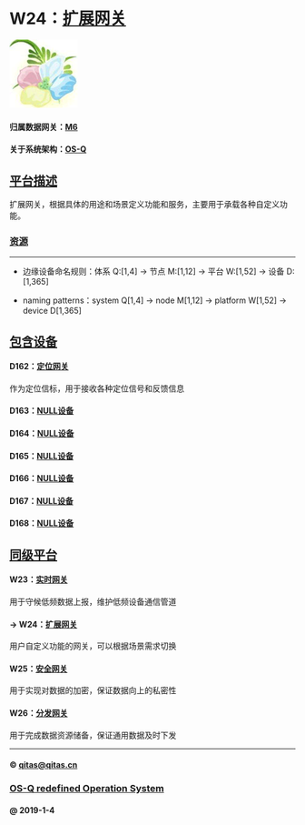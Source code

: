 ﻿# W24：[扩展网关](https://github.com/OS-Q/W24)

[![sites](OS-Q/OS-Q.png)](http://www.OS-Q.com)

#### 归属数据网关：[M6](https://github.com/OS-Q/M6)

#### 关于系统架构：[OS-Q](https://github.com/OS-Q/OS-Q)

## [平台描述](https://github.com/OS-Q/W24/wiki) 

扩展网关，根据具体的用途和场景定义功能和服务，主要用于承载各种自定义功能。

### [资源](OS-Q/)

---

- 边缘设备命名规则：体系 Q:[1,4] -> 节点 M:[1,12] -> 平台 W:[1,52] -> 设备 D:[1,365]

- naming patterns：system Q[1,4] -> node M[1,12] -> platform W[1,52] -> device D[1,365]

## [包含设备](https://github.com/OS-Q/W24/wiki/) 

#### D162：[定位网关](https://github.com/OS-Q/D162)

作为定位信标，用于接收各种定位信号和反馈信息

#### D163：[NULL设备](https://github.com/OS-Q/D163)



#### D164：[NULL设备](https://github.com/OS-Q/D164)



#### D165：[NULL设备](https://github.com/OS-Q/D165)



#### D166：[NULL设备](https://github.com/OS-Q/D166)



#### D167：[NULL设备](https://github.com/OS-Q/D167)



#### D168：[NULL设备](https://github.com/OS-Q/D168)


## [同级平台](https://github.com/OS-Q/M6/wiki)

#### W23：[实时网关](https://github.com/OS-Q/W23)

用于守候低频数据上报，维护低频设备通信管道

#### -> W24：[扩展网关](https://github.com/OS-Q/W24)

用户自定义功能的网关，可以根据场景需求切换

#### W25：[安全网关](https://github.com/OS-Q/W25)

用于实现对数据的加密，保证数据向上的私密性

#### W26：[分发网关](https://github.com/OS-Q/W26)

用于完成数据资源储备，保证通用数据及时下发

---

####  © qitas@qitas.cn
###  [OS-Q redefined Operation System](http://www.OS-Q.com)
####  @ 2019-1-4
